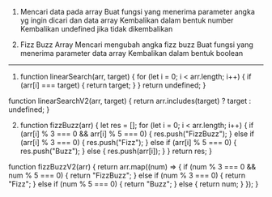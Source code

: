 1. Mencari data pada array
   Buat fungsi yang menerima parameter angka yg ingin dicari dan data array
   Kembalikan dalam bentuk number
   Kembalikan undefined jika tidak dikembalikan

2. Fizz Buzz Array
   Mencari mengubah angka fizz buzz
   Buat fungsi yang menerima parameter data array
   Kembalikan dalam bentuk boolean
---

1. function linearSearch(arr, target) {
    for (let i = 0; i < arr.length; i++) {
        if (arr[i] === target) {
            return target;
        }
    }
    return undefined;
}

function linearSearchV2(arr, target) {
    return arr.includes(target) ? target : undefined;
}

2. function fizzBuzz(arr) {
  let res = [];
  for (let i = 0; i < arr.length; i++) {
    if (arr[i] % 3 === 0 && arr[i] % 5 === 0) {
      res.push("FizzBuzz");
    } else if (arr[i] % 3 === 0) {
      res.push("Fizz");
    } else if (arr[i] % 5 === 0) {
      res.push("Buzz");
    } else {
      res.push(arr[i]);
    }
  }
  return res;
}

function fizzBuzzV2(arr) {
  return arr.map((num) => {
    if (num % 3 === 0 && num % 5 === 0) {
      return "FizzBuzz";
    } else if (num % 3 === 0) {
      return "Fizz";
    } else if (num % 5 === 0) {
      return "Buzz";
    } else {
      return num;
    }
  });
}